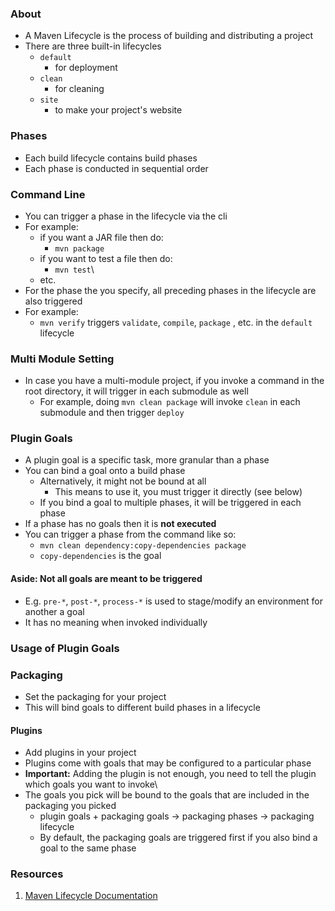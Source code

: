 ### About
- A Maven Lifecycle is the process of building and distributing a project
- There are three built-in lifecycles
	- `default`
		- for deployment
	- `clean`
		- for cleaning
	- `site`
		- to make your project's website
### Phases
* Each build lifecycle contains build phases
* Each phase is conducted in sequential order
### Command Line
* You can trigger a phase in the lifecycle via the cli
* For example:
	* if you want a JAR file then do:
		* `mvn package`
	* if you want to test a file then do:
		* `mvn test`\
	* etc.
* For the phase the you specify, all preceding phases in the lifecycle are also triggered
* For example:
	* `mvn verify` triggers `validate`, `compile`, `package` , etc. in the `default` lifecycle
### Multi Module Setting
* In case you have a multi-module project, if you invoke a command in the root directory, it will trigger in each submodule as well
	* For example, doing `mvn clean package` will invoke `clean` in each submodule and then trigger `deploy`
### Plugin Goals
 * A plugin goal is a specific task, more granular than a phase
 * You can bind a goal onto a build phase
	 * Alternatively, it might not be bound at all
		 * This means to use it, you must trigger it directly (see below)
	 * If you bind a goal to multiple phases, it will be triggered in each phase
* If a phase has no goals then it is **not executed**
* You can trigger a phase from the command like so:
	* `mvn clean dependency:copy-dependencies package`
	* `copy-dependencies` is the goal
#### Aside: Not all goals are meant to be triggered
* E.g. `pre-*`, `post-*`, `process-*` is used to stage/modify an environment for another a goal
* It has no meaning when invoked individually
### Usage of Plugin Goals
### Packaging
- Set the packaging for your project
- This will bind goals to different build phases in a lifecycle
#### Plugins
* Add plugins in your project
* Plugins come with goals that may be configured to a particular phase
* **Important:** Adding the plugin is not enough, you need to tell the plugin which goals you want to invoke\
* The goals you pick will be bound to the goals that are included in the packaging you picked
	* plugin goals + packaging goals -> packaging phases -> packaging lifecycle
	* By default, the packaging goals are triggered first if you also bind a goal to the same phase
### Resources
1. [Maven Lifecycle Documentation](https://maven.apache.org/guides/introduction/introduction-to-the-lifecycle.html)
